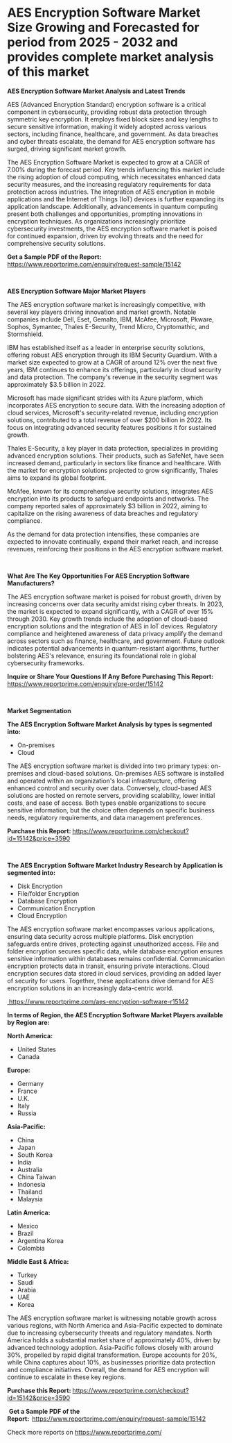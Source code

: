 <p><h1>AES Encryption Software Market Size Growing and Forecasted for period from 2025 - 2032 and provides complete market analysis of this market</h1></p><p><strong>AES Encryption Software Market Analysis and Latest Trends</strong></p>
<p><p>AES (Advanced Encryption Standard) encryption software is a critical component in cybersecurity, providing robust data protection through symmetric key encryption. It employs fixed block sizes and key lengths to secure sensitive information, making it widely adopted across various sectors, including finance, healthcare, and government. As data breaches and cyber threats escalate, the demand for AES encryption software has surged, driving significant market growth.</p><p>The AES Encryption Software Market is expected to grow at a CAGR of 7.00% during the forecast period. Key trends influencing this market include the rising adoption of cloud computing, which necessitates enhanced data security measures, and the increasing regulatory requirements for data protection across industries. The integration of AES encryption in mobile applications and the Internet of Things (IoT) devices is further expanding its application landscape. Additionally, advancements in quantum computing present both challenges and opportunities, prompting innovations in encryption techniques. As organizations increasingly prioritize cybersecurity investments, the AES encryption software market is poised for continued expansion, driven by evolving threats and the need for comprehensive security solutions.</p></p>
<p><strong>Get a Sample PDF of the Report:&nbsp;</strong> <a href="https://www.reportprime.com/enquiry/request-sample/15142?utm_campaign=3552&utm_medium=2&utm_source=Github&utm_content=ia&utm_term=20032025&utm_id=aes-encryption-software">https://www.reportprime.com/enquiry/request-sample/15142</a></p>
<p>&nbsp;</p>
<p><strong>AES Encryption Software Major Market Players</strong></p>
<p><p>The AES encryption software market is increasingly competitive, with several key players driving innovation and market growth. Notable companies include Dell, Eset, Gemalto, IBM, McAfee, Microsoft, Pkware, Sophos, Symantec, Thales E-Security, Trend Micro, Cryptomathic, and Stormshield.</p><p>IBM has established itself as a leader in enterprise security solutions, offering robust AES encryption through its IBM Security Guardium. With a market size expected to grow at a CAGR of around 12% over the next five years, IBM continues to enhance its offerings, particularly in cloud security and data protection. The company's revenue in the security segment was approximately $3.5 billion in 2022.</p><p>Microsoft has made significant strides with its Azure platform, which incorporates AES encryption to secure data. With the increasing adoption of cloud services, Microsoft's security-related revenue, including encryption solutions, contributed to a total revenue of over $200 billion in 2022. Its focus on integrating advanced security features positions it for sustained growth.</p><p>Thales E-Security, a key player in data protection, specializes in providing advanced encryption solutions. Their products, such as SafeNet, have seen increased demand, particularly in sectors like finance and healthcare. With the market for encryption solutions projected to grow significantly, Thales aims to expand its global footprint.</p><p>McAfee, known for its comprehensive security solutions, integrates AES encryption into its products to safeguard endpoints and networks. The company reported sales of approximately $3 billion in 2022, aiming to capitalize on the rising awareness of data breaches and regulatory compliance.</p><p>As the demand for data protection intensifies, these companies are expected to innovate continually, expand their market reach, and increase revenues, reinforcing their positions in the AES encryption software market.</p></p>
<p>&nbsp;</p>
<p><strong>What Are The Key Opportunities For AES Encryption Software Manufacturers?</strong></p>
<p><p>The AES encryption software market is poised for robust growth, driven by increasing concerns over data security amidst rising cyber threats. In 2023, the market is expected to expand significantly, with a CAGR of over 15% through 2030. Key growth trends include the adoption of cloud-based encryption solutions and the integration of AES in IoT devices. Regulatory compliance and heightened awareness of data privacy amplify the demand across sectors such as finance, healthcare, and government. Future outlook indicates potential advancements in quantum-resistant algorithms, further bolstering AES's relevance, ensuring its foundational role in global cybersecurity frameworks.</p></p>
<p><strong>Inquire or Share Your Questions If Any Before Purchasing This Report:</strong> <a href="https://www.reportprime.com/enquiry/pre-order/15142?utm_campaign=3552&utm_medium=2&utm_source=Github&utm_content=ia&utm_term=20032025&utm_id=aes-encryption-software">https://www.reportprime.com/enquiry/pre-order/15142</a></p>
<p>&nbsp;</p>
<p><strong>Market Segmentation</strong></p>
<p><strong>The AES Encryption Software Market Analysis by types is segmented into:</strong></p>
<p><ul><li>On-premises</li><li>Cloud</li></ul></p>
<p><p>The AES encryption software market is divided into two primary types: on-premises and cloud-based solutions. On-premises AES software is installed and operated within an organization's local infrastructure, offering enhanced control and security over data. Conversely, cloud-based AES solutions are hosted on remote servers, providing scalability, lower initial costs, and ease of access. Both types enable organizations to secure sensitive information, but the choice often depends on specific business needs, regulatory requirements, and data management preferences.</p></p>
<p><strong>Purchase this Report:&nbsp;</strong><a href="https://www.reportprime.com/checkout?id=15142&price=3590&utm_campaign=3552&utm_medium=2&utm_source=Github&utm_content=ia&utm_term=20032025&utm_id=aes-encryption-software">https://www.reportprime.com/checkout?id=15142&price=3590</a></p>
<p>&nbsp;</p>
<p><strong>The AES Encryption Software Market Industry Research by Application is segmented into:</strong></p>
<p><ul><li>Disk Encryption</li><li>File/folder Encryption</li><li>Database Encryption</li><li>Communication Encryption</li><li>Cloud Encryption</li></ul></p>
<p><p>The AES encryption software market encompasses various applications, ensuring data security across multiple platforms. Disk encryption safeguards entire drives, protecting against unauthorized access. File and folder encryption secures specific data, while database encryption ensures sensitive information within databases remains confidential. Communication encryption protects data in transit, ensuring private interactions. Cloud encryption secures data stored in cloud services, providing an added layer of security for users. Together, these applications drive demand for AES encryption solutions in an increasingly data-centric world.</p></p>
<p><a href="https://www.reportprime.com/aes-encryption-software-r15142?utm_campaign=3552&utm_medium=2&utm_source=Github&utm_content=ia&utm_term=20032025&utm_id=aes-encryption-software">&nbsp;https://www.reportprime.com/aes-encryption-software-r15142</a></p>
<p><strong>In terms of Region, the AES Encryption Software Market Players available by Region are:</strong></p>
<p>
    <p> <strong> North America: </strong>
        <ul>
            <li>United States</li>
            <li>Canada</li>
        </ul>
        </p> 
    <p> <strong> Europe: </strong>
        <ul>
            <li>Germany</li>
            <li>France</li>
            <li>U.K.</li>
            <li>Italy</li>
            <li>Russia</li>
        </ul>
        </p> 
    <p> <strong> Asia-Pacific: </strong>
        <ul>
            <li>China</li>
            <li>Japan</li>
            <li>South Korea</li>
            <li>India</li>
            <li>Australia</li>
            <li>China Taiwan</li>
            <li>Indonesia</li>
            <li>Thailand</li>
            <li>Malaysia</li>
        </ul>
        </p> 
    <p> <strong> Latin America: </strong>
        <ul>
            <li>Mexico</li>
            <li>Brazil</li>
            <li>Argentina Korea</li>
            <li>Colombia</li>
        </ul>
        </p> 
    <p> <strong> Middle East & Africa: </strong>
        <ul>
            <li>Turkey</li>
            <li>Saudi</li>
            <li>Arabia</li>
            <li>UAE</li>
            <li>Korea</li>
        </ul>
    </p>
    </p>
<p><p>The AES encryption software market is witnessing notable growth across various regions, with North America and Asia-Pacific expected to dominate due to increasing cybersecurity threats and regulatory mandates. North America holds a substantial market share of approximately 40%, driven by advanced technology adoption. Asia-Pacific follows closely with around 30%, propelled by rapid digital transformation. Europe accounts for 20%, while China captures about 10%, as businesses prioritize data protection and compliance initiatives. Overall, the demand for AES encryption will continue to escalate in these key regions.</p></p>
<p><strong>Purchase this Report: </strong><a href="https://www.reportprime.com/checkout?id=15142&price=3590&utm_campaign=3552&utm_medium=2&utm_source=Github&utm_content=ia&utm_term=20032025&utm_id=aes-encryption-software">https://www.reportprime.com/checkout?id=15142&price=3590</a></p>
<p>&nbsp;<strong>Get a Sample PDF of the Report:&nbsp;&nbsp;</strong><a href="https://www.reportprime.com/enquiry/request-sample/15142?utm_campaign=3552&utm_medium=2&utm_source=Github&utm_content=ia&utm_term=20032025&utm_id=aes-encryption-software">https://www.reportprime.com/enquiry/request-sample/15142</a></p>
<p><strong></strong></p>
<p>Check more reports on <a href="https://www.reportprime.com/?utm_campaign=3552&utm_medium=2&utm_source=Github&utm_content=ia&utm_term=20032025&utm_id=aes-encryption-software">https://www.reportprime.com/</a></p>